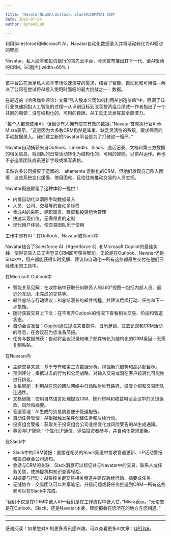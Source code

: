 ```yaml
---

title: 'Navatar推出嵌入Outlook、Slack和CRM的AI CRM'
date: 2025-07-24
author: ByteAILab

---
```


利用Salesforce和Microsoft AI，Navatar自动化数据录入并将活动转化为AI驱动的智能

Navatar，私人股本和投资银行的领先云平台，今天宣布推出其下一代、全AI驱动的CRM。![图片](https://ai-techpark.com/wp-content/uploads/Navatar-Unveils.jpg){ width=60% }

---
该平台旨在满足私人资本市场快速演变的需求，结合了智能、自动化和可用性—解决了公司在尝试将AI投入使用时面临的最大挑战之一：数据。

在最近的《哈佛商业评论》文章“私人股本公司如何利用AI创造价值”中，强调了该行业快速拥抱人工智能的过程—从识别目标到改善投资组合绩效—作者指出了一个共同的瓶颈：没有结构化的、可用的数据，AI工具无法发挥其全部潜力。

“每个人都想使用AI，但很少有人拥有使其有效的数据，”Navatar首席执行官Alok Misra表示。“这是因为大多数CRM仍然是笨重、缺乏灵活性的系统，要求痛苦的手动数据录入。我们建立新的Navatar平台是为了打破这一循环。”

Navatar自动捕获来自Outlook、LinkedIn、Slack、通话记录、文档和第三方数据的相关信息，将团队的日常活动转化为结构化的、可用的智能，以供AI运作。再也不必追着团队成员更新字段或填写表格。

虽然许多公司投资于遗留的、 altamente 定制化的CRM，但他们发现自己陷入困境：这些系统变化缓慢、使用困难，且往往被推动交易的人员忽视。

Navatar彻底颠覆了这种体验—提供：

- 内置自动化以消除手动数据录入
- 人员、公司、交易等的自动多标签
- 集成AI的采购、尽职调查、募资和投资组合管理
- 快速实现价值，无需昂贵的定制
- 现代用户体验，使交易团队乐于使用

工作中即有AI：在Outlook、Navatar或Slack中

Navatar结合了Salesforce AI（Agentforce 3）和Microsoft Copilot的最佳实践，使得交易人员无需登录CRM即可获得智能。无论是在Outlook、Navatar还是Slack中，用户都能获得实时见解、建议和自动化—所有这些都原生交付在他们已经使用的工具中。

在Microsoft Outlook中

- 智能关系见解：在收件箱中获取任何联系人的360°视图—包括内部人员、最近的互动、未完成的交易等。
- 邮件总结与行动建议：AI总结漫长的邮件线程，并建议后续行动、任务和下一步措施。
- 随时获取交易上下文：在不离开Outlook的情况下查看相关交易、阶段和管道状态。
- 自动会议准备：Copilot通过提取来自邮件、日历邀请、过去记录和CRM活动的信息，在会议前为您准备简报。
- 任务与数据捕获：自动将会议记录和电子邮件转化为结构化的CRM条目—无需复制粘贴。

在Navatar内

- 主题交易来源：基于专有和第三方数据分析，挖掘新兴趋势和高适配目标。
- 预测评分：根据过去的行为和公司战略，对输入交易或潜在客户按转化可能性进行排名。
- 关系智能：利用AI在您的团队网络中自动映射推荐路径、温暖介绍和交易团队连通性。
- 文档智能：使用自然语言处理提取CIM、推介材料和收益电话会议中的关键条款、风险和摘要。
- 管道管理：AI生成的交易摘要便于管道报告。
- 自动任务管理：AI根据触发条件创建任务和后续行动。
- 投资组合警报：获取关于投资组合公司业绩变化或风险警告的AI生成通知。
- 募资与LP智能：个性化LP通信、评估投资者参与，并自动化常规更新。

在Slack中

- Slack中的CRM警报：直接在相关的Slack频道中接收管道更新、LP活动警报和投资组合公司通知。
- 会话与CRM的关联：Slack消息可以标记并与Navatar中的交易、联系人或任务关联，使捕捉机构知识变得轻松。
- AI摘要与行动：AI监控关键交易相关频道并建议后续行动、摘要或任务。
- 无缝协作：交易团队可以共享笔记、升级问题或将任务推送到CRM—所有这些都可以在Slack中完成。

“我们不仅是在CRM中嵌入AI—我们是在工作流程中嵌入它，”Misra表示。“无论您是在Outlook、Slack，还是Navatar本身，智能都会在您所在的地方与您相遇。”

---
---
感谢阅读！如果您对AI的更多资讯感兴趣，可以查看更多AI文章：[GPTNB](https://gptnb.com)。